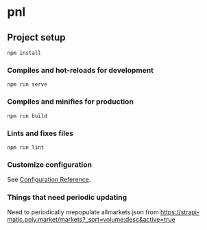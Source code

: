 # pnl

## Project setup
```
npm install
```

### Compiles and hot-reloads for development
```
npm run serve
```

### Compiles and minifies for production
```
npm run build
```

### Lints and fixes files
```
npm run lint
```

### Customize configuration
See [Configuration Reference](https://cli.vuejs.org/config/).


### Things that need periodic updating
Need to periodically nrepopulate allmarkets.json from
https://strapi-matic.poly.market/markets?_sort=volume:desc&active=true